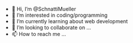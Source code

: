 - 👋 Hi, I’m @SchnattiMueller
- 👀 I’m interested in coding/programming
- 🌱 I’m currently learning about web development
- 💞️ I’m looking to collaborate on ...
- 📫 How to reach me ...

<!---
SchnattiMueller/SchnattiMueller is a ✨ special ✨ repository because its `README.md` (this file) appears on your GitHub profile.
You can click the Preview link to take a look at your changes.
--->
